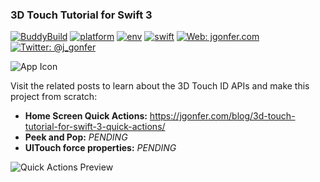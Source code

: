 ### 3D Touch Tutorial for Swift 3
[![BuddyBuild](https://dashboard.buddybuild.com/api/statusImage?appID=58ad1da0b6bc0901002edae5&branch=master&build=latest)](https://dashboard.buddybuild.com/apps/58ad1da0b6bc0901002edae5/build/latest?branch=master)
[![platform](https://img.shields.io/badge/platform-ios-lightgrey.svg?style=flat)](https://developer.apple.com/ios/)
[![env](https://img.shields.io/badge/env-xcode_8.2.1-lightgrey.svg?style=flat)](https://developer.apple.com/xcode/)
[![swift](https://img.shields.io/badge/swift-3.0.2-orange.svg?style=flat)](https://swift.org/)
[![Web: jgonfer.com](https://img.shields.io/badge/web-jgonfer.com-yellow.svg?style=flat)](https://jgonfer.com)
[![Twitter: @j_gonfer](https://img.shields.io/badge/twitter-@j__gonfer-blue.svg?style=flat)](https://twitter.com/j_gonfer)

![App Icon](https://jgonfer.com/blog/wp-content/uploads/2017/02/Icon-60@3x.png)

Visit the related posts to learn about the 3D Touch ID APIs and make this project from scratch:
- **Home Screen Quick Actions:** https://jgonfer.com/blog/3d-touch-tutorial-for-swift-3-quick-actions/
- **Peek and Pop:** *PENDING*
- **UITouch force properties:** *PENDING*

![Quick Actions Preview](https://jgonfer.com/blog/wp-content/uploads/2017/02/Quick-Actions-preview.gif)
